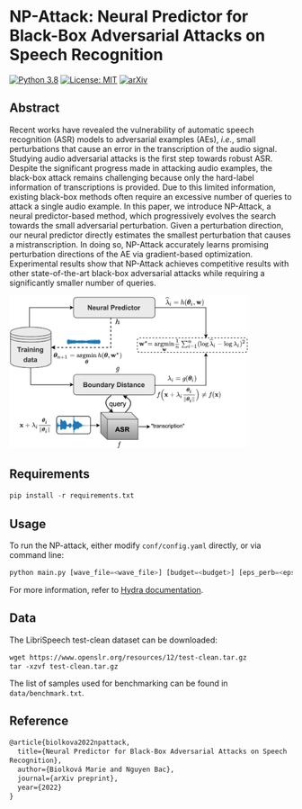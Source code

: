 # NP-Attack: Neural Predictor for Black-Box Adversarial Attacks on Speech Recognition

[![Python 3.8](https://img.shields.io/badge/python-3.8-blue.svg)](https://www.python.org/downloads/release/python-380/)
[![License: MIT](https://img.shields.io/badge/License-MIT-yellow.svg)](https://opensource.org/licenses/MIT)
[![arXiv](https://img.shields.io/badge/arXiv-2203.09849-b31b1b.svg)](https://arxiv.org/abs/2203.09849)

## Abstract

Recent works have revealed the vulnerability of automatic speech recognition (ASR) models to adversarial examples (AEs), *i.e.*, small perturbations that cause an error in the transcription of the audio signal. Studying audio adversarial attacks is the first step towards robust ASR. Despite the significant progress made in attacking audio examples, the black-box attack remains challenging because only the hard-label information of transcriptions is provided. Due to this limited information, existing black-box methods often require an excessive number of queries to attack a single audio example. In this paper, we introduce NP-Attack, a neural predictor-based method, which progressively evolves the search towards the small adversarial perturbation. Given a perturbation direction, our neural predictor directly estimates the smallest perturbation that causes a mistranscription. In doing so, NP-Attack accurately learns promising perturbation directions of the AE via gradient-based optimization. Experimental results show that NP-Attack achieves competitive results with other state-of-the-art black-box adversarial attacks while requiring a significantly smaller number of queries.

<img title="" src="./img/procedure.png" alt="procedure" width="425" data-align="center">

## Requirements

```python
pip install -r requirements.txt
```

## Usage

To run the NP-attack, either modify `conf/config.yaml` directly, or via command line:

```python
python main.py [wave_file=<wave_file>] [budget=<budget>] [eps_perb=<eps_perb>]
```

For more information, refer to [Hydra documentation](https://hydra.cc/docs/intro/). 

## Data

The LibriSpeech test-clean dataset can be downloaded:

```
wget https://www.openslr.org/resources/12/test-clean.tar.gz
tar -xzvf test-clean.tar.gz
```

The list of samples used for benchmarking can be found in `data/benchmark.txt`.

## Reference

```
@article{biolkova2022npattack,
  title={Neural Predictor for Black-Box Adversarial Attacks on Speech Recognition},
  author={Biolková Marie and Nguyen Bac},
  journal={arXiv preprint},
  year={2022}
}
```
